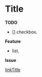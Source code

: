 # Title

**TODO**

- [] checkbox.

**Feature**

- list.

**Issue**

[linkTitle](https://github.com/FumihiroMaejima/)
